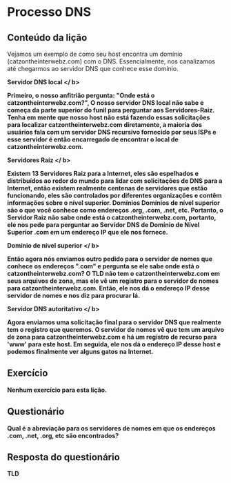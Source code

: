 # Processo DNS

## Conteúdo da lição

Vejamos um exemplo de como seu host encontra um domínio (catzontheinterwebz.com) com o DNS. Essencialmente, nos canalizamos até chegarmos ao servidor DNS que conhece esse domínio.

<b> Servidor DNS local </ b>

Primeiro, o nosso anfitrião pergunta: "Onde está o catzontheinterwebz.com?", O nosso servidor DNS local não sabe e começa da parte superior do funil para perguntar aos Servidores-Raiz. Tenha em mente que nosso host não está fazendo essas solicitações para localizar catzontheinterwebz.com diretamente, a maioria dos usuários fala com um servidor DNS recursivo fornecido por seus ISPs e esse servidor é então encarregado de encontrar o local de catzontheinterwebz.com.

<b> Servidores Raiz </ b>

Existem 13 Servidores Raiz para a Internet, eles são espelhados e distribuídos ao redor do mundo para lidar com solicitações de DNS para a Internet, então existem realmente centenas de servidores que estão funcionando, eles são controlados por diferentes organizações e contêm informações sobre o nível superior. Domínios Domínios de nível superior são o que você conhece como endereços .org, .com, .net, etc. Portanto, o Servidor Raiz não sabe onde está o catzontheinterwebz.com, portanto, ele nos pede para perguntar ao Servidor DNS de Domínio de Nível Superior .com em um endereço IP que ele nos fornece.

<b> Domínio de nível superior </ b>

Então agora nós enviamos outro pedido para o servidor de nomes que conhece os endereços ".com" e pergunta se ele sabe onde está o catzontheinterwebz.com? O TLD não tem o catzontheinterwebz.com em seus arquivos de zona, mas ele vê um registro para o servidor de nomes para catzontheinterwebz.com. Então, ele nos dá o endereço IP desse servidor de nomes e nos diz para procurar lá.

<b> Servidor DNS autoritativo </ b>

Agora enviamos uma solicitação final para o servidor DNS que realmente tem o registro que queremos. O servidor de nomes vê que tem um arquivo de zona para catzontheinterwebz.com e há um registro de recurso para 'www' para este host. Em seguida, ele nos dá o endereço IP desse host e podemos finalmente ver alguns gatos na Internet.

## Exercício

Nenhum exercício para esta lição.

## Questionário

Qual é a abreviação para os servidores de nomes em que os endereços .com, .net, .org, etc são encontrados?

## Resposta do questionário

TLD